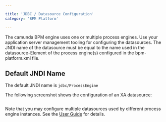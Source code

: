 ```yaml
---

title: 'JDBC / Datasource Configuration'
category: 'BPM Platform'

---
```



The camunda BPM engine uses one or multiple process engines. Use your application server management tooling for configuring the datasources.
The JNDI name of the datasource must be equal to the name used in the datasource-Element of the process engine(s) configured in the bpm-platform.xml file.


## Default JNDI Name

The default JNDI name is <code>jdbc/ProcessEngine</code>

The following screenshot shows the configuration of an XA datasource: 

<a href="ref:asset:/guides/installation-guide/was/assets/img/jdbc.png" target="_blank">
  <img class="tile" src="ref:asset:/guides/installation-guide/was/assets/img/jdbc.png" alt=""/>
</a>

Note that you may configure multiple datasources used by different process engine instances. See the <a href="ref:/guides/user-guide/">User Guide</a> for details.